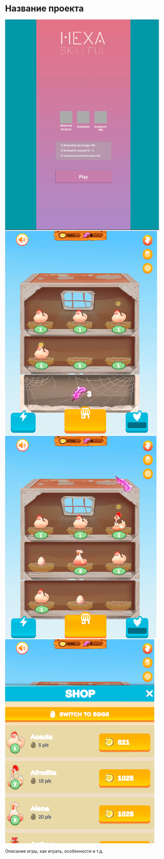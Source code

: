 # Название проекта

![Скриншот](https://github.com/dato-svg/Chicken_Game/blob/main/Chicken_Game/Assets/Images/Chicken_1.png)  
![Скриншот](https://github.com/dato-svg/Chicken_Game/blob/main/Chicken_Game/Assets/Images/Chicken_2.png)  
![Скриншот](https://github.com/dato-svg/Chicken_Game/blob/main/Chicken_Game/Assets/Images/Chicken_3.png)  
![Скриншот](https://github.com/dato-svg/Chicken_Game/blob/main/Chicken_Game/Assets/Images/Chicken_4.png)  

Описание игры, как играть, особенности и т.д.
